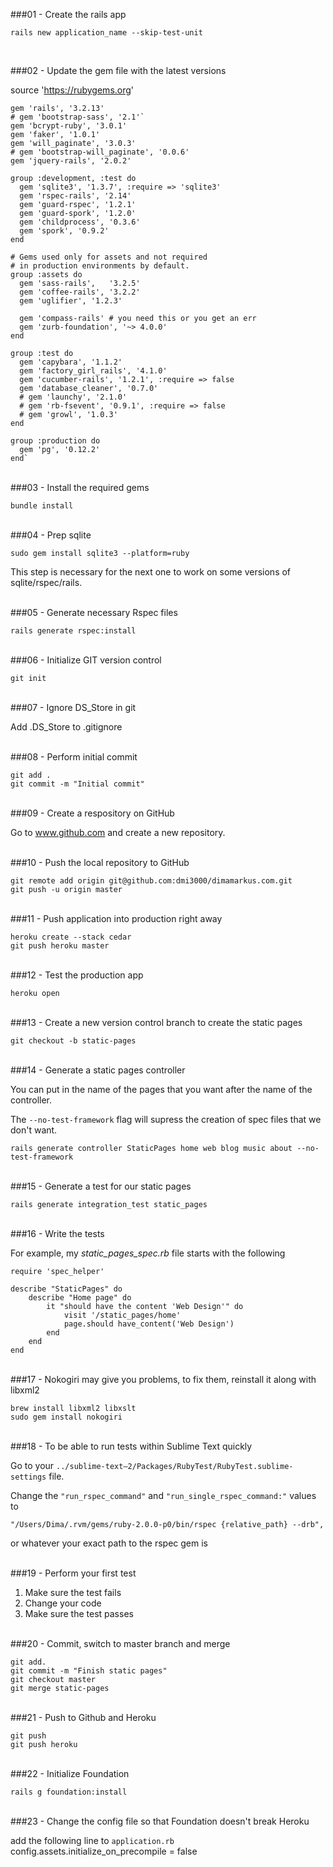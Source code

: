 ###01 - Create the rails app

	rails new application_name --skip-test-unit
  
<br>

###02 - Update the gem file with the latest versions

source 'https://rubygems.org'

	gem 'rails', '3.2.13'
	# gem 'bootstrap-sass', '2.1'`
	gem 'bcrypt-ruby', '3.0.1'
	gem 'faker', '1.0.1'
	gem 'will_paginate', '3.0.3'
	# gem 'bootstrap-will_paginate', '0.0.6'
	gem 'jquery-rails', '2.0.2'

	group :development, :test do
	  gem 'sqlite3', '1.3.7', :require => 'sqlite3'
	  gem 'rspec-rails', '2.14'
	  gem 'guard-rspec', '1.2.1'
	  gem 'guard-spork', '1.2.0'  
	  gem 'childprocess', '0.3.6'
	  gem 'spork', '0.9.2'
	end
	
	# Gems used only for assets and not required
	# in production environments by default.
	group :assets do
	  gem 'sass-rails',   '3.2.5'
	  gem 'coffee-rails', '3.2.2'
	  gem 'uglifier', '1.2.3'
	
	  gem 'compass-rails' # you need this or you get an err
	  gem 'zurb-foundation', '~> 4.0.0'
	end
	
	group :test do
	  gem 'capybara', '1.1.2'
	  gem 'factory_girl_rails', '4.1.0'
	  gem 'cucumber-rails', '1.2.1', :require => false
	  gem 'database_cleaner', '0.7.0'
	  # gem 'launchy', '2.1.0'
	  # gem 'rb-fsevent', '0.9.1', :require => false
	  # gem 'growl', '1.0.3'
	end
	
	group :production do
	  gem 'pg', '0.12.2'
	end`

<br>
###03 - Install the required gems

	bundle install



<br>
###04 - Prep sqlite 

	sudo gem install sqlite3 --platform=ruby

This step is necessary for the next one to work on some versions of sqlite/rspec/rails.

<br>
###05 - Generate necessary Rspec files 

	rails generate rspec:install

<br>
###06 - Initialize GIT version control

	git init
   

<br>
###07 - Ignore DS_Store in git

Add .DS_Store to .gitignore


<br>
###08 - Perform initial commit

	git add .
	git commit -m "Initial commit"


<br>
###09 - Create a respository on GitHub

Go to www.github.com and create a new repository.

<br>
###10 - Push the local repository to GitHub

	git remote add origin git@github.com:dmi3000/dimamarkus.com.git
	git push -u origin master


<br> 
###11 - Push application into production right away

	heroku create --stack cedar
	git push heroku master

<br>
###12 - Test the production app
	
	heroku open


<br>
###13 - Create a new version control branch to create the static pages

	git checkout -b static-pages

<br>
###14 - Generate a static pages controller

You can put in the name of the pages that you want after the name of the controller. 

The `--no-test-framework` flag will supress the creation of spec files that we don't want. 

	rails generate controller StaticPages home web blog music about --no-test-framework


<br>
###15 - Generate a test for our static pages

	rails generate integration_test static_pages


<br>
###16 - Write the tests

For example, my *static_pages_spec.rb* file starts with the following  

	require 'spec_helper'

	describe "StaticPages" do
		describe "Home page" do
			it "should have the content 'Web Design'" do	
				visit '/static_pages/home'
				page.should have_content('Web Design')
			end
		end
	end




<br>
###17 - Nokogiri may give you problems, to fix them, reinstall it along with libxml2 

	brew install libxml2 libxslt
	sudo gem install nokogiri


<br>
###18 - To be able to run tests within Sublime Text quickly

Go to your `../sublime-text–2/Packages/RubyTest/RubyTest.sublime-settings` file.

Change the `"run_rspec_command"` and `"run_single_rspec_command:"` values to  

`"/Users/Dima/.rvm/gems/ruby-2.0.0-p0/bin/rspec {relative_path} --drb",`  

or whatever your exact path to the rspec gem is

<br>
###19 - Perform your first test

1. Make sure the test fails
2. Change your code
3. Make sure the test passes

<br>
###20 - Commit, switch to master branch and merge

	git add.
	git commit -m "Finish static pages"
	git checkout master
	git merge static-pages

<br>
###21 - Push to Github and Heroku

	git push
	git push heroku

<br>
###22 - Initialize Foundation

	rails g foundation:install

<br>
###23 - Change the config file so that Foundation doesn't break Heroku

add the following line to `application.rb`
	  config.assets.initialize_on_precompile = false









